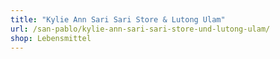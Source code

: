 ```yaml
---
title: "Kylie Ann Sari Sari Store & Lutong Ulam"
url: /san-pablo/kylie-ann-sari-sari-store-und-lutong-ulam/
shop: Lebensmittel
---
```

